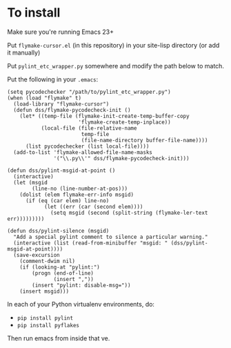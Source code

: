 
To install
==========

Make sure you're running Emacs 23+

Put ``flymake-cursor.el`` (in this repository) in your site-lisp directory (or add it manually)

Put ``pylint_etc_wrapper.py`` somewhere and modify the path below to match.

Put the following in your ``.emacs``:

```
(setq pycodechecker "/path/to/pylint_etc_wrapper.py")
(when (load "flymake" t)
  (load-library "flymake-cursor")
  (defun dss/flymake-pycodecheck-init ()
    (let* ((temp-file (flymake-init-create-temp-buffer-copy
                       'flymake-create-temp-inplace))
           (local-file (file-relative-name
                        temp-file
                        (file-name-directory buffer-file-name))))
      (list pycodechecker (list local-file))))
  (add-to-list 'flymake-allowed-file-name-masks
               '("\\.py\\'" dss/flymake-pycodecheck-init)))

(defun dss/pylint-msgid-at-point ()
  (interactive)
  (let (msgid
        (line-no (line-number-at-pos)))
    (dolist (elem flymake-err-info msgid)
      (if (eq (car elem) line-no)
            (let ((err (car (second elem))))
              (setq msgid (second (split-string (flymake-ler-text err)))))))))

(defun dss/pylint-silence (msgid)
  "Add a special pylint comment to silence a particular warning."
  (interactive (list (read-from-minibuffer "msgid: " (dss/pylint-msgid-at-point))))
  (save-excursion
    (comment-dwim nil)
    (if (looking-at "pylint:")
        (progn (end-of-line)
               (insert ","))
        (insert "pylint: disable-msg="))
    (insert msgid)))

````

In each of your Python virtualenv environments, do:

* ``pip install pylint``
* ``pip install pyflakes``

Then run emacs from inside that ve.

